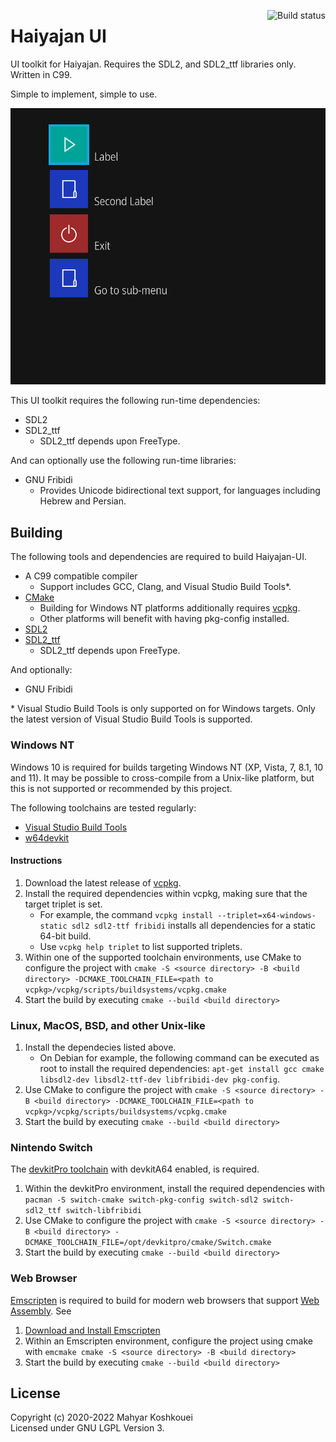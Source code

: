 <a href="https://github.com/deltabeard/haiyajan-menu/actions/workflows/build.yml"><img align=right alt="Build status" src="https://github.com/deltabeard/haiyajan-menu/actions/workflows/build.yml/badge.svg?branch=master"/></a>

# Haiyajan UI

UI toolkit for Haiyajan. Requires the SDL2, and SDL2_ttf libraries only. Written in C99.

Simple to implement, simple to use.

![Image](meta/main_menu.gif)

This UI toolkit requires the following run-time dependencies:
- SDL2
- SDL2_ttf
  - SDL2_ttf depends upon FreeType.

And can optionally use the following run-time libraries:
- GNU Fribidi
  - Provides Unicode bidirectional text support, for languages including Hebrew and Persian.

## Building

The following tools and dependencies are required to build Haiyajan-UI.

- A C99 compatible compiler
  - Support includes GCC, Clang, and Visual Studio Build Tools\*.
- [CMake](https://cmake.org/)
  - Building for Windows NT platforms additionally requires [vcpkg](https://vcpkg.io/).
  - Other platforms will benefit with having pkg-config installed.
- [SDL2](https://www.libsdl.org/)
- [SDL2_ttf](https://www.libsdl.org/projects/SDL_ttf/)
  - SDL2_ttf depends upon FreeType.

And optionally:
- GNU Fribidi

\* Visual Studio Build Tools is only supported on for Windows targets. Only the latest version of Visual Studio Build Tools is supported.<br>

### Windows NT

Windows 10 is required for builds targeting Windows NT (XP, Vista, 7, 8.1, 10 and 11). It may be possible to cross-compile from a Unix-like platform, but this is not supported or recommended by this project.

The following toolchains are tested regularly:
- [Visual Studio Build Tools](https://aka.ms/buildtools)
- [w64devkit](https://github.com/skeeto/w64devkit)

#### Instructions

1. Download the latest release of [vcpkg](https://vcpkg.io/).
2. Install the required dependencies within vcpkg, making sure that the target triplet is set.
    - For example, the command `vcpkg install --triplet=x64-windows-static sdl2 sdl2-ttf fribidi` installs all dependencies for a static 64-bit build.
    - Use `vcpkg help triplet` to list supported triplets.
3. Within one of the supported toolchain environments, use CMake to configure the project with
   `cmake -S <source directory> -B <build directory> -DCMAKE_TOOLCHAIN_FILE=<path to vcpkg>/vcpkg/scripts/buildsystems/vcpkg.cmake`
4. Start the build by executing `cmake --build <build directory>`

### Linux, MacOS, BSD, and other Unix-like

1. Install the dependecies listed above.
   - On Debian for example, the following command can be executed as root to install the required dependencies: `apt-get install gcc cmake libsdl2-dev libsdl2-ttf-dev libfribidi-dev pkg-config`.
2. Use CMake to configure the project with
   `cmake -S <source directory> -B <build directory> -DCMAKE_TOOLCHAIN_FILE=<path to vcpkg>/vcpkg/scripts/buildsystems/vcpkg.cmake`
3. Start the build by executing `cmake --build <build directory>`

### Nintendo Switch

The [devkitPro toolchain](https://devkitpro.org/wiki/Getting_Started) with devkitA64 enabled, is required.

1. Within the devkitPro environment, install the required dependencies with `pacman -S switch-cmake switch-pkg-config switch-sdl2 switch-sdl2_ttf switch-libfribidi`
2. Use CMake to configure the project with
   `cmake -S <source directory> -B <build directory> -DCMAKE_TOOLCHAIN_FILE=/opt/devkitpro/cmake/Switch.cmake`
3. Start the build by executing `cmake --build <build directory>`

### Web Browser

[Emscripten](https://emscripten.org/index.html) is required to build for modern web browsers that support [Web Assembly](https://webassembly.org/). See 

1. [Download and Install Emscripten](https://emscripten.org/docs/getting_started/downloads.html)
2. Within an Emscripten environment, configure the project using cmake with
    `emcmake cmake -S <source directory> -B <build directory>`
3. Start the build by executing `cmake --build <build directory>`

## License

Copyright (c) 2020-2022 Mahyar Koshkouei<br/>
Licensed under GNU LGPL Version 3.
